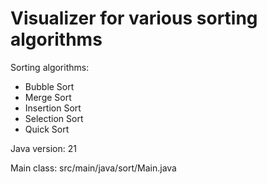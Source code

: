 # Visualizer for various sorting algorithms

Sorting algorithms:
 - Bubble Sort
 - Merge Sort
 - Insertion Sort
 - Selection Sort
 - Quick Sort

Java version: 21

Main class: src/main/java/sort/Main.java
